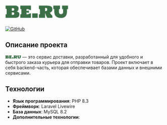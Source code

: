 # <img src="public/img/be.ru.png" alt="Описание изображения" width="200" />

[![GitHub](https://img.shields.io/badge/GitHub-Repository-blue)](https://github.com/only1blank/BE.RU)

## Описание проекта

<img src="public/img/be.ru.png" alt="Описание изображения" width="50" /> — это сервис доставки, разработанный для удобного и быстрого заказа курьера для отправки товаров. Проект включает в себя backend-часть, которая обеспечивает базами данных и внешними сервисами.

## Технологии

- **Язык программирования**: PHP 8.3
- **Фреймворк**: Laravel Livewire
- **База данных**:  MySQL 8.2
- **Дополнительные технологии**: 

